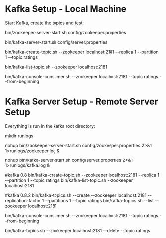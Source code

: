 Kafka Setup - Local Machine
==============================

Start Kafka, create the topics and test:

bin/zookeeper-server-start.sh config/zookeeper.properties

bin/kafka-server-start.sh config/server.properties

bin/kafka-create-topic.sh --zookeeper localhost:2181 --replica 1 --partition 1 --topic ratings

bin/kafka-list-topic.sh --zookeeper localhost:2181

bin/kafka-console-consumer.sh --zookeeper localhost:2181 --topic ratings --from-beginning

Kafka Server Setup - Remote Server Setup
===================================

Everything is run in the kafka root directory:

mkdir runlogs

nohup bin/zookeeper-server-start.sh config/zookeeper.properties  2>&1 1>runlogs/zookeeper.log &
 
nohup bin/kafka-server-start.sh config/server.properties 2>&1 1>runlogs/kafka.log &

#kafka 0.8
bin/kafka-create-topic.sh --zookeeper localhost:2181 --replica 1 --partition 1 --topic ratings
bin/kafka-list-topic.sh --zookeeper localhost:2181

#kafka 0.8.2
bin/kafka-topics.sh --create --zookeeper localhost:2181 --replication-factor 1 --partitions 1 --topic ratings
bin/kafka-topics.sh --list --zookeeper localhost:2181

bin/kafka-console-consumer.sh --zookeeper localhost:2181 --topic ratings --from-beginning


bin/kafka-topics.sh --zookeeper localhost:2181 --delete --topic ratings